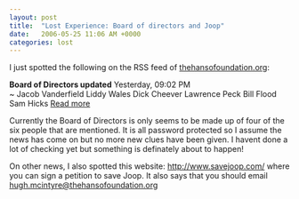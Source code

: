 ```yaml
---
layout: post
title:  "Lost Experience: Board of directors and Joop"
date:   2006-05-25 11:06 AM +0000
categories: lost
---
```

I just spotted the following on the RSS feed of <a href ="http://www.thehansofoundation.org/#section=bios">thehansofoundation.org</a>:

<b>Board of Directors updated</b>
Yesterday, 09:02 PM<br/>
~ Jacob Vanderfield  Liddy Wales  Dick Cheever  Lawrence Peck  Bill Flood  Sam Hicks <a href ="http://www.thehansofoundation.org/#section=bios">Read more</a>


Currently the Board of Directors is only seems to be made up of four of the six people that are mentioned. It is all password protected so I assume the news has come on but no more new clues have been given. I havent done a lot of checking yet but something is definately about to happen!

On other news, I also spotted this website: <a href="http://www.savejoop.com/">http://www.savejoop.com/</a> where you can sign a petition to save Joop. It also says that you should email <a href="mailto:hugh.mcintyre@thehansofoundation.org">hugh.mcintyre@thehansofoundation.org</a>